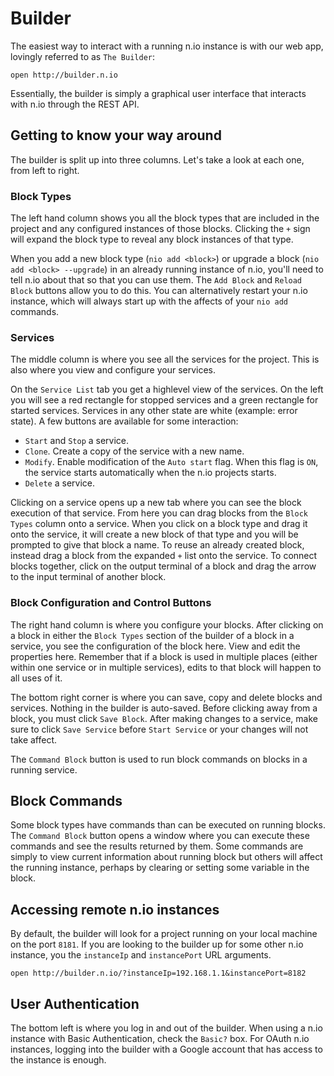 # Builder #

The easiest way to interact with a running n.io instance is with our web app, lovingly referred to as ``The Builder``:

    open http://builder.n.io

Essentially, the builder is simply a graphical user interface that interacts with n.io through the REST API.

## Getting to know your way around ##

The builder is split up into three columns. Let's take a look at each one, from left to right.

### Block Types ###

The left hand column shows you all the block types that are included in the project and any configured instances of those blocks. Clicking the ``+`` sign will expand the block type to reveal any block instances of that type.

When you add a new block type (``nio add <block>``) or upgrade a block (``nio add <block> --upgrade``) in an already running instance of n.io, you'll need to tell n.io about that so that you can use them. The ``Add Block`` and ``Reload Block`` buttons allow you to do this. You can alternatively restart your n.io instance, which will always start up with the affects of your ``nio add`` commands.

### Services ###

The middle column is where you see all the services for the project. This is also where you view and configure your services.

On the ``Service List`` tab you get a highlevel view of the services. On the left you will see a red rectangle for stopped services and a green rectangle for started services. Services in any other state are white (example: error state). A few buttons are available for some interaction:

- ``Start`` and ``Stop`` a service.
- ``Clone``. Create a copy of the service with a new name.
- ``Modify``. Enable modification of the ``Auto start`` flag. When this flag is ``ON``, the service starts automatically when the n.io projects starts.
- ``Delete`` a service.
  

Clicking on a service opens up a new tab where you can see the block execution of that service. From here you can drag blocks from the ``Block Types`` column onto a service. When you click on a block type and drag it onto the service, it will create a new block of that type and you will be prompted to give that block a name. To reuse an already created block, instead drag a block from the expanded ``+`` list onto the service. To connect blocks together, click on the output terminal of a block and drag the arrow to the input terminal of another block.

### Block Configuration and Control Buttons ###

The right hand column is where you configure your blocks. After clicking on a block in either the ``Block Types`` section of the builder of a block in a service, you see the configuration of the block here. View and edit the properties here. Remember that if a block is used in multiple places (either within one service or in multiple services), edits to that block will happen to all uses of it.

The bottom right corner is where you can save, copy and delete blocks and services. Nothing in the builder is auto-saved. Before clicking away from a block, you must click ``Save Block``. After making changes to a service, make sure to click ``Save Service`` before ``Start Service`` or your changes will not take affect.

The ``Command Block`` button is used to run block commands on blocks in a running service.

## Block Commands ##

Some block types have commands than can be executed on running blocks. The ``Command Block`` button opens a window where you can execute these commands and see the results returned by them. Some commands are simply to view current information about running block but others will affect the running instance, perhaps by clearing or setting some variable in the block.

## Accessing remote n.io instances ##

By default, the builder will look for a project running on your local machine on the port ``8181``. If you are looking to the builder up for some other n.io instance, you the ``instanceIp`` and ``instancePort`` URL arguments.

    open http://builder.n.io/?instanceIp=192.168.1.1&instancePort=8182

## User Authentication ##

The bottom left is where you log in and out of the builder. When using a n.io instance with Basic Authentication, check the ``Basic?`` box. For OAuth n.io instances, logging into the builder with a Google account that has access to the instance is enough.
